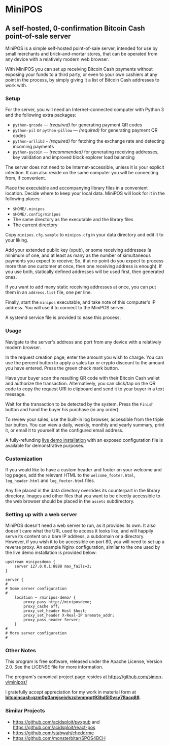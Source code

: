 # MiniPOS
## A self-hosted, 0-confirmation Bitcoin Cash point-of-sale server

MiniPOS is a simple self-hosted point-of-sale server, intended for use by small merchants and brick-and-mortar stores, that can be operated from any device with a relatively modern web browser.

With MiniPOS you can set up receiving Bitcoin Cash payments without exposing your funds to a third party, or even to your own cashiers at any point in the process, by simply giving it a list of Bitcoin Cash addresses to work with.

### Setup

For the server, you will need an Internet-connected computer with Python 3 and the following extra packages:

* `python-qrcode` — _(required)_ for generating payment QR codes
* `python-pil` or `python-pillow` — _(required)_ for generating payment QR codes
* `python-urllib3` - _(required)_ for fetching the exchange rate and detecting incoming payments
* `python-pycoin` — _(recommended)_ for generating receiving addresses, key validation and improved block explorer load balancing

The server does not need to be Internet-accessible, unless it is your explicit intention. It can also reside on the same computer you will be connecting from, if convenient.

Place the executable and accompanying library files in a convenient location. Decide where to keep your local data. MiniPOS will look for it in the following places:

* `$HOME/.minipos`
* `$HOME/.config/minipos`
* The same directory as the executable and the library files
* The current directory

Copy `minipos.cfg.sample` to `minipos.cfg` in your data directory and edit it to your liking.

Add your extended public key (xpub), or some receiving addresses (a minimum of one, and at least as many as the number of simultaneous payments you expect to receive; So, if at no point do you expect to process more than one customer at once, then one receiving address is enough). If you use both, statically defined addresses will be used first, then generated ones.

If you want to add many static receiving addresses at once, you can put them in an `address.list` file, one per line.

Finally, start the `minipos` executable, and take note of this computer's IP address. You will use it to connect to the MiniPOS server.

A systemd service file is provided to ease this process.

### Usage

Navigate to the server's address and port from any device with a relatively modern browser.

In the request creation page, enter the amount you wish to charge. You can use the percent button to apply a sales tax or crypto discount to the amount you have entered. Press the green check mark button.

Have your buyer scan the resulting QR code with their Bitcoin Cash wallet and authorize the transaction. Alternatively, you can click/tap on the QR code to copy the request URI to clipboard and send it to your buyer in a text message.

Wait for the transaction to be detected by the system. Press the `Finish` button and hand the buyer his purchase (in any order).

To review your sales, use the built-in log browser, accessible from the triple bar button. You can view a daily, weekly, monthly and yearly summary, print it, or email it to yourself at the configured email address.

A fully-refunding [live demo installation](https://simonvolpert.com/minipos-demo/) with an exposed configuration file is available for demonstrative purposes.

### Customization

If you would like to have a custom header and footer on your welcome and log pages, add the relevant HTML to the `welcome_footer.html`, `log_header.html` and `log_footer.html` files.

Any file placed in the data directory overrides its counterpart in the library directory. Images and other files that you want to be directly accessible to the web browser should be placed in the `assets` subdirectory.

### Setting up with a web server

MiniPOS doesn't need a web server to run, as it provides its own. It also doesn't care what the URL used to access it looks like, and will happily serve its content on a bare IP address, a subdomain or a directory. However, if you wish it to be accessible on port 80, you will need to set up a reverse proxy. An example Nginx configuration, similar to the one used by the live demo installation is provided below:

    upstream miniposdemo {
        server 127.0.0.1:8888 max_fails=3;
    }
    
    server {
    #
    # Some server configuration
    #
        location ~ /minipos-demo/ {
            proxy_pass http://miniposdemo;
            proxy_cache off;
            proxy_set_header Host $host;
            proxy_set_header X-Real-IP $remote_addr;
            proxy_pass_header Server;
        }
    #
    # More server configuration
    #

### Other Notes

This program is free software, released under the Apache License, Version 2.0. See the LICENSE file for more information.

The program's canonical project page resides at https://github.com/simon-v/minipos/

I gratefully accept appreciation for my work in material form at __[bitcoincash:qzm0p0arejsejvlszclvmnqqt93hd5l0vsy78acq88](bitcoincash:qzm0p0arejsejvlszclvmnqqt93hd5l0vsy78acq88)__.

### Similar Projects

* https://github.com/acidsploit/pyxpub and https://github.com/acidsploit/react-pos
* https://github.com/stabwah/cheddrme
* https://github.com/monsterbitar/SPOS4BCH
